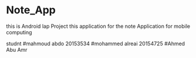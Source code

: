 # Note_App
this is Android lap Project
this application for the note Application for mobile computing 

studnt
#mahmoud abdo 20153534
#mohammed alreai 20154725
#Ahmed Abu Amr
